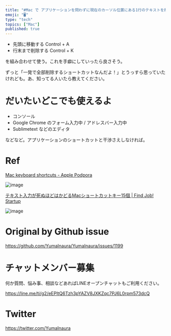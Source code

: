 ```yaml
---
title: "#Mac で アプリケーションを問わずに現在のカーソル位置にある1行のテキストを削除するショートカット ( Control + A -> K"
emoji: "🖥"
type: "tech"
topics: ["Mac"]
published: true
---
```


- 先頭に移動する Control + A 
- 行末まで削除する Control + K

を組み合わせて使う。これを手癖にしていったら良さそう。

ずっと「一発で全部削除するショートカットなんだよ！」とうっすら思っていたけれども。あ、知ってる人いたら教えてください。

# だいたいどこでも使えるよ

- コンソール
- Google Chrome のフォーム入力中 / アドレスバー入力中
- Sublimetext などのエディタ

などなど。アプリケーションのショートカットと干渉さえしなければ。

# Ref

[Mac keyboard shortcuts - Apple Podpora](https://support.apple.com/sl-si/HT201236)

![image](https://user-images.githubusercontent.com/13635059/55998696-59d19e80-5cfa-11e9-87ef-f35088df187b.png)

[テキスト入力が死ぬほどはかどるMacショートカットキー15個 | Find Job! Startup](https://www.find-job.net/startup/mac-shortcut)

![image](https://user-images.githubusercontent.com/13635059/55998776-ac12bf80-5cfa-11e9-8a32-fe37d5945ea6.png)


# Original by Github issue

https://github.com/YumaInaura/YumaInaura/issues/1199








<!-- Update From Qiita API -->

# チャットメンバー募集


何か質問、悩み事、相談などあればLINEオープンチャットもご利用ください。

https://line.me/ti/g2/eEPltQ6Tzh3pYAZV8JXKZqc7PJ6L0rpm573dcQ





# Twitter


https://twitter.com/YumaInaura


<!-- Update From Qiita API -->


